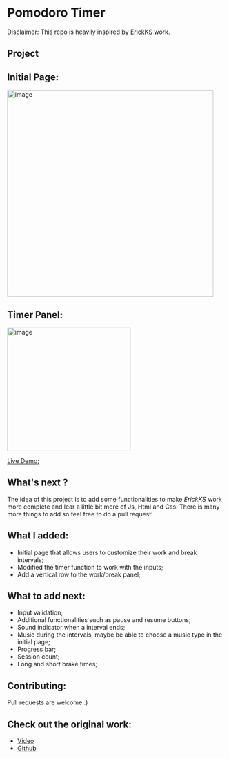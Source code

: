 # Pomodoro Timer
Disclaimer: This repo is heavily inspired by [ErickKS](https://github.com/ErickKS/pomodoro-timer) work.

## Project
## Initial Page:
 <img width="478" alt="image" src="https://user-images.githubusercontent.com/113793178/218610709-3af8bb61-bbe1-4ab3-bb97-b241c694e29c.png">
 
## Timer Panel:
 <img width="286" alt="image" src="https://user-images.githubusercontent.com/113793178/218611006-93c60d96-d5f5-4ad7-b6b3-0cb53dc2029c.png">

[Live Demo](https://03kiko.github.io/Pomodoro-Timer/);

## What's next ?
The idea of this project is to add some functionalities to make *ErickKS* work more complete and lear a little bit more of Js, Html and Css.
There is many more things to add so feel free to do a pull request!

## What I added:
- Initial page that allows users to customize their work and break intervals;
- Modified the timer function to work with the inputs;
- Add a vertical row to the work/break panel;

## What to add next:
- Input validation;
- Additional functionalities such as pause and resume buttons;
- Sound indicator when a interval ends;
- Music during the intervals, maybe be able to choose a music type in the initial page;
- Progress bar;
- Session count;
- Long and short brake times;    

## Contributing:
Pull requests are welcome :)

## Check out the original work:
- [Video](https://bit.ly/3Il5O3p)
- [Github](https://github.com/ErickKS/pomodoro-timer)

